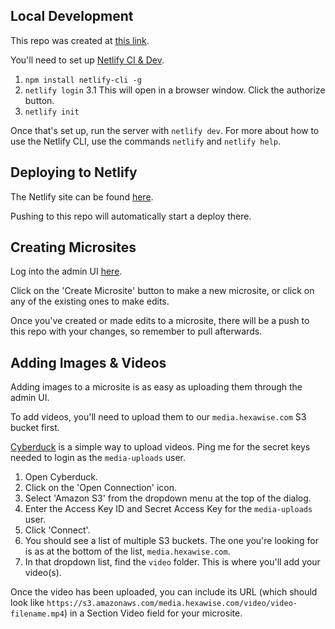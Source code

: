 ## Local Development

This repo was created at [this link](https://app.netlify.com/start/deploy?repository=https://github.com/netlify-templates/one-click-hugo-cms&stack=cms).

You'll need to set up [Netlify CI & Dev](https://docs.netlify.com/cli/get-started/#installation).
1. `npm install netlify-cli -g`
2. `netlify login`
	3.1 This will open in a browser window. Click the authorize button.
3. `netlify init`

Once that's set up, run the server with `netlify dev`.
For more about how to use the Netlify CLI, use the commands `netlify` and `netlify help`.

## Deploying to Netlify

The Netlify site can be found [here](https://app.netlify.com/sites/stupefied-goldberg-35c5b7/overview).

Pushing to this repo will automatically start a deploy there.

## Creating Microsites
Log into the admin UI [here](https://value.hexawise.com/admin).

Click on the 'Create Microsite' button to make a new microsite, or click on any of the existing ones to make edits.

Once you've created or made edits to a microsite, there will be a push to this repo with your changes, so remember to pull afterwards.

## Adding Images & Videos
Adding images to a microsite is as easy as uploading them through the admin UI.

To add videos, you'll need to upload them to our `media.hexawise.com` S3 bucket first.

[Cyberduck](https://cyberduck.io/) is a simple way to upload videos. Ping me for the secret keys needed to login as the `media-uploads` user.
1. Open Cyberduck.
2. Click on the 'Open Connection' icon.
3. Select 'Amazon S3' from the dropdown menu at the top of the dialog.
4. Enter the Access Key ID and Secret Access Key for the `media-uploads` user.
5. Click 'Connect'.
6. You should see a list of multiple S3 buckets. The one you're looking for is as at the bottom of the list, `media.hexawise.com`.
7. In that dropdown list, find the `video` folder. This is where you'll add your video(s).

Once the video has been uploaded, you can include its URL (which should look like `https://s3.amazonaws.com/media.hexawise.com/video/video-filename.mp4`) in a Section Video field for your microsite.
